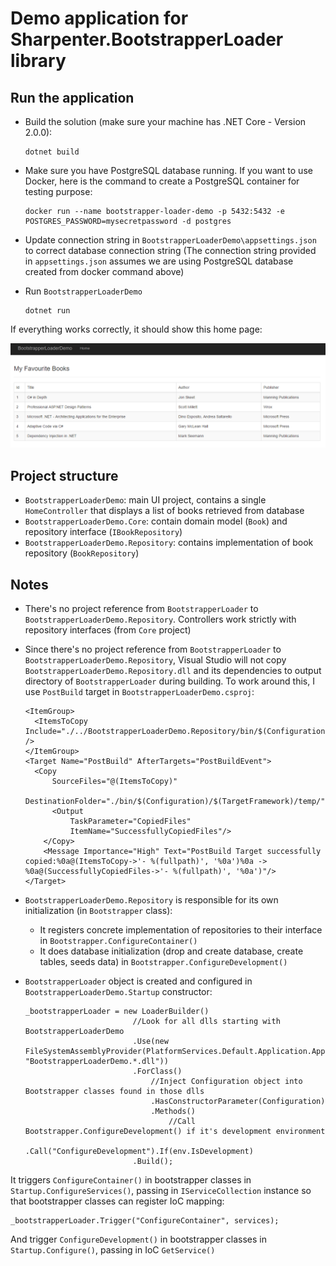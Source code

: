 # Demo application for Sharpenter.BootstrapperLoader library

## Run the application

- Build the solution (make sure your machine has .NET Core - Version 2.0.0):

  ```
  dotnet build
  ```

- Make sure you have PostgreSQL database running. If you want to use Docker, here is the command to create a PostgreSQL container for testing purpose:

  ```
  docker run --name bootstrapper-loader-demo -p 5432:5432 -e POSTGRES_PASSWORD=mysecretpassword -d postgres
  ```

- Update connection string in `BootstrapperLoaderDemo\appsettings.json` to correct database connection string (The connection string provided in `appsettings.json` assumes we are using PostgreSQL database created from docker command above)

- Run `BootstrapperLoaderDemo`

  ```
  dotnet run
  ```

If everything works correctly, it should show this home page:

![alt Home Page](https://raw.githubusercontent.com/hpcsc/BootstrapperLoaderDemo/master/images/HomePage.png)

## Project structure

- `BootstrapperLoaderDemo`: main UI project, contains a single `HomeController` that displays a list of books retrieved from database
- `BootstrapperLoaderDemo.Core`: contain domain model (`Book`) and repository interface (`IBookRepository`)
- `BootstrapperLoaderDemo.Repository`: contains implementation of book repository (`BookRepository`)

## Notes

- There's no project reference from `BootstrapperLoader` to `BootstrapperLoaderDemo.Repository`. Controllers work strictly with repository interfaces (from `Core` project)
- Since there's no project reference from `BootstrapperLoader` to `BootstrapperLoaderDemo.Repository`, Visual Studio will not copy `BootstrapperLoaderDemo.Repository.dll` and its dependencies to output directory of `BootstrapperLoader` during building. To work around this, I use `PostBuild` target in `BootstrapperLoaderDemo.csproj`:

  ```
  <ItemGroup>
    <ItemsToCopy Include="./../BootstrapperLoaderDemo.Repository/bin/$(Configuration)/$(TargetFramework)/*.dll" />
  </ItemGroup>
  <Target Name="PostBuild" AfterTargets="PostBuildEvent">
    <Copy
        SourceFiles="@(ItemsToCopy)"
        DestinationFolder="./bin/$(Configuration)/$(TargetFramework)/temp/">
        <Output
            TaskParameter="CopiedFiles"
            ItemName="SuccessfullyCopiedFiles"/>
      </Copy>
      <Message Importance="High" Text="PostBuild Target successfully copied:%0a@(ItemsToCopy->'- %(fullpath)', '%0a')%0a -> %0a@(SuccessfullyCopiedFiles->'- %(fullpath)', '%0a')"/>
  </Target>
  ```

- `BootstrapperLoaderDemo.Repository` is responsible for its own initialization (in `Bootstrapper` class):
  - It registers concrete implementation of repositories to their interface in `Bootstrapper.ConfigureContainer()`
  - It does database initialization (drop and create database, create tables, seeds data) in `Bootstrapper.ConfigureDevelopment()`
- `BootstrapperLoader` object is created and configured in `BootstrapperLoaderDemo.Startup` constructor:

  ```
  _bootstrapperLoader = new LoaderBuilder()
                          //Look for all dlls starting with BootstrapperLoaderDemo
                          .Use(new FileSystemAssemblyProvider(PlatformServices.Default.Application.ApplicationBasePath, "BootstrapperLoaderDemo.*.dll"))
                          .ForClass()
                              //Inject Configuration object into Bootstrapper classes found in those dlls
                              .HasConstructorParameter(Configuration)
                              .Methods()
                                  //Call Bootstrapper.ConfigureDevelopment() if it's development environment
                                  .Call("ConfigureDevelopment").If(env.IsDevelopment)
                          .Build();
  ```

It triggers `ConfigureContainer()` in bootstrapper classes in `Startup.ConfigureServices()`, passing in `IServiceCollection` instance so that bootstrapper classes can register IoC mapping:

  ```
  _bootstrapperLoader.Trigger("ConfigureContainer", services);
  ```

And trigger `ConfigureDevelopment()` in bootstrapper classes in `Startup.Configure()`, passing in IoC `GetService()`

